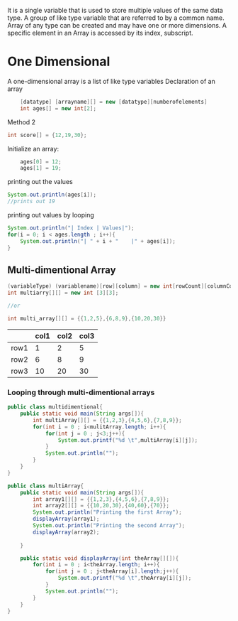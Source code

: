 It is a single variable that is used to store multiple values of the same data type. A group of like type variable that are referred to by a common name. Array of any type can be created and may have one or more dimensions. A specific element in an Array is accessed by its index, subscript. 

# One Dimensional
A one-dimensional array is a list of like type variables
Declaration of an array
```Java
	[datatype] [arrayname][] = new [datatype][numberofelements]
	int ages[] = new int[2];
```
Method 2
```Java
int score[] = {12,19,30};
```


Initialize an array:
```Java
	ages[0] = 12;
	ages[1] = 19;
```
 printing out the values
 ```Java
 System.out.println(ages[i]);
 //prints out 19
```
printing out values by looping
```Java
System.out.println("| Index | Values|");
for(i = 0; i < ages.length ; i++){
	System.out.println("| " + i + "    |" + ages[i]);
}
```

## Multi-dimentional Array

```Java
(variableType) (variablename)[row][column] = new int[rowCount][columnCount] 
int multiarry[][] = new int [3][3];

//or

int multi_array[][] = {{1,2,5},{6,8,9},{10,20,30}}
```

|  | col1 | col2 | col3 |
| ---- | ---- | ---- | ---- |
| row1 | 1 | 2 | 5 |
| row2 | 6 | 8 | 9 |
| row3 | 10 | 20 | 30 |

### Looping through multi-dimentional arrays
```Java
public class multidimentional{
    public static void main(String args[]){
        int multiArray[][] = {{1,2,3},{4,5,6},{7,8,9}};
        for(int i = 0 ; i<mulitArray.length; i++){
            for(int j = 0 ; j<3;j++){
                System.out.printf("%d \t",multiArray[i][j]);
            }
            System.out.println("");
        }
    }
}
```

```Java
public class multiArray{
	public static void main(String args[]){
		int array1[][] = {{1,2,3},{4,5,6},{7,8,9}};
		int array2[][] = {{10,20,30},{40,60},{70}};
		System.out.println("Printing the first Array");
		displayArray(array1);
		System.out.println("Printing the second Array");
		displayArray(array2);
		
	}

	public static void displayArray(int theArray[][]){
		for(int i = 0 ; i<theArray.length; i++){
            for(int j = 0 ; j<theArray[i].length;j++){
                System.out.printf("%d \t",theArray[i][j]);
            }
            System.out.println("");
        }
	}
}
```